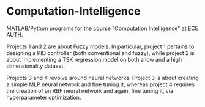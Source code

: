 # Computation-Intelligence
MATLAB/Python programs for the course "Computation Intelligence" at ECE AUTH.


Projects 1 and 2 are about Fuzzy models. In particular, project 1 pertains to designing a PID controller (both conventional and fuzzy), while project 2 is about implementing a TSK regression model on both a low and a high dimensionality dataset.

Projects 3 and 4 revolve around neural networks. Project 3 is about creating a simple MLP neural network and fine tuning it, whereas project 4 requires the creation of an RBF neural network and again, fine tuning it, via hyperparameter optimization.
